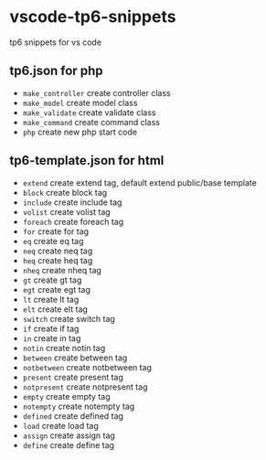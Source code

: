 # vscode-tp6-snippets
tp6 snippets for vs code

## tp6.json for php
- `make_controller` create controller class
- `make_model` create model class
- `make_validate` create validate class
- `make_command` create command class
- `php` create new php start code

## tp6-template.json for html
- `extend` create extend tag, default extend public/base template
- `block` create block tag
- `include` create include tag
- `volist` create volist tag
- `foreach` create foreach tag
- `for` create for tag
- `eq` create eq tag
- `neq` create neq tag
- `heq` create heq tag
- `nheq` create nheq tag
- `gt` create gt tag
- `egt` create egt tag
- `lt` create lt tag
- `elt` create elt tag
- `switch` create switch tag
- `if` create if tag
- `in` create in tag
- `notin` create notin tag
- `between` create between tag
- `notbetween` create notbetween tag
- `present` create present tag
- `notpresent` create notpresent tag
- `empty` create empty tag
- `notempty` create notempty tag
- `defined` create defined tag
- `load` create load tag
- `assign` create assign tag
- `define` create define tag
